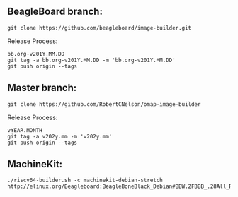 BeagleBoard branch:
------------

    git clone https://github.com/beagleboard/image-builder.git

Release Process:

    bb.org-v201Y.MM.DD
    git tag -a bb.org-v201Y.MM.DD -m 'bb.org-v201Y.MM.DD'
    git push origin --tags

Master branch:
------------

    git clone https://github.com/RobertCNelson/omap-image-builder



Release Process:

    vYEAR.MONTH
    git tag -a v202y.mm -m 'v202y.mm'
    git push origin --tags

MachineKit:
------------

    ./riscv64-builder.sh -c machinekit-debian-stretch
    http://elinux.org/Beagleboard:BeagleBoneBlack_Debian#BBW.2FBBB_.28All_Revs.29_Machinekit

